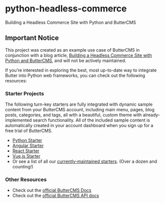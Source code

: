 # python-headless-commerce
Building a Headless Commerce Site with Python and ButterCMS

## Important Notice
This project was created as an example use case of ButterCMS in conjunction with a blog article, [Building a Headless Commerce Site with Python and ButterCMS](https://buttercms.com/blog/building-a-headless-commerce-site-with-buttercms/), and will not be actively maintained. 

If you’re interested in exploring the best, most up-to-date way to integrate Butter into Python web frameworks, you can check out the following resources:

### Starter Projects

The following turn-key starters are fully integrated with dynamic sample content from your ButterCMS account, including main menu, pages, blog posts, categories, and tags, all with a beautiful, custom theme with already-implemented search functionality. All of the included sample content is automatically created in your account dashboard when you sign up for a free trial of ButterCMS.
- [Python Starter](https://buttercms.com/starters/python-starter-project/)
- [Angular Starter](https://buttercms.com/starters/angular-starter-project/)
- [React Starter](https://buttercms.com/starters/react-starter-project/)
- [Vue.js Starter](https://buttercms.com/starters/vuejs-starter-project/)
- Or see a list of all our [currently-maintained starters](https://buttercms.com/starters/). (Over a dozen and counting!)

### Other Resources
- Check out the [official ButterCMS Docs](https://buttercms.com/docs/)
- Check out the [official ButterCMS API docs](https://buttercms.com/docs/api/)

